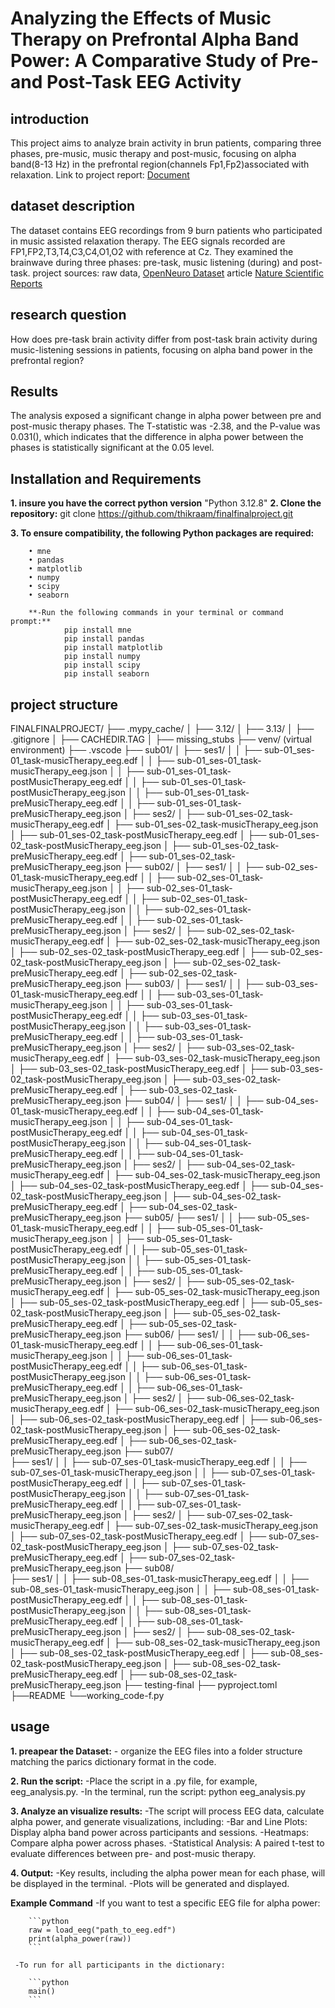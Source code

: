 # Analyzing the Effects of Music Therapy on Prefrontal Alpha Band Power: A Comparative Study of Pre- and Post-Task EEG Activity

## introduction

 This project aims to analyze brain activity in brun patients, comparing three phases, pre-music, music therapy and post-music, focusing on alpha band(8-13 Hz) in the prefrontal region(channels Fp1,Fp2)associated with relaxation.
 Link to project report: [Document](https://docs.google.com/document/d/1OiuVH0cCUNCZ87sU4yiWL3F3qq7HtI8Oq92h5-Gz_1g/edit?usp=sharing)

## dataset description

 The dataset contains EEG recordings from 9 burn patients who participated in
music assisted relaxation therapy. The EEG signals recorded are
FP1,FP2,T3,T4,C3,C4,O1,O2 with reference at Cz.
They examined the brainwave during three phases: pre-task, music listening (during) and
post-task.
project sources:
raw data, [OpenNeuro Dataset](https://openneuro.org/datasets/ds004840/versions/1.0.1)
article [Nature Scientific Reports](https://www.nature.com/articles/s41598-024-73211-3)

## research question

How does pre-task brain activity differ from post-task brain activity
during music-listening sessions in patients, focusing on alpha band power in the prefrontal region?

## Results

The analysis exposed a significant change in alpha power between pre and post-music therapy phases. The T-statistic was -2.38, and the P-value was 0.031(), which indicates that the difference in alpha power between the phases is statistically significant at the 0.05 level.

## Installation and Requirements

**1. insure you have the correct python version** "Python 3.12.8"
**2. Clone the repository:** git clone <https://github.com/thikraam/finalfinalproject.git>

**3. To ensure compatibility, the following Python packages are required:**  

        • mne
        • pandas
        • matplotlib
        • numpy
        • scipy
        • seaborn
    
        **-Run the following commands in your terminal or command prompt:**
                pip install mne  
                pip install pandas  
                pip install matplotlib  
                pip install numpy  
                pip install scipy  
                pip install seaborn

## project structure

FINALFINALPROJECT/
        ├── .mypy_cache/
        │   ├── 3.12/
        │   ├── 3.13/
        │    ├── .gitignore
        │    ├── CACHEDIR.TAG
        │    ├── missing_stubs
        ├── venv/ (virtual environment)
        ├── .vscode
        ├── sub01/
        │   ├── ses1/
        │   │   ├── sub-01_ses-01_task-musicTherapy_eeg.edf
        │   │   ├── sub-01_ses-01_task-musicTherapy_eeg.json
        │   │   ├── sub-01_ses-01_task-postMusicTherapy_eeg.edf
        │   │   ├── sub-01_ses-01_task-postMusicTherapy_eeg.json
        │   │   ├── sub-01_ses-01_task-preMusicTherapy_eeg.edf
        │   │   ├── sub-01_ses-01_task-preMusicTherapy_eeg.json
        │   ├── ses2/
        │       ├── sub-01_ses-02_task-musicTherapy_eeg.edf
        │       ├── sub-01_ses-02_task-musicTherapy_eeg.json
        │       ├── sub-01_ses-02_task-postMusicTherapy_eeg.edf
        │       ├── sub-01_ses-02_task-postMusicTherapy_eeg.json
        │       ├── sub-01_ses-02_task-preMusicTherapy_eeg.edf
        │       ├── sub-01_ses-02_task-preMusicTherapy_eeg.json
        ├── sub02/
        │   ├── ses1/
        │   │   ├── sub-02_ses-01_task-musicTherapy_eeg.edf
        │   │   ├── sub-02_ses-01_task-musicTherapy_eeg.json
        │   │   ├── sub-02_ses-01_task-postMusicTherapy_eeg.edf
        │   │   ├── sub-02_ses-01_task-postMusicTherapy_eeg.json
        │   │   ├── sub-02_ses-01_task-preMusicTherapy_eeg.edf
        │   │   ├── sub-02_ses-01_task-preMusicTherapy_eeg.json
        │   ├── ses2/
        │       ├── sub-02_ses-02_task-musicTherapy_eeg.edf
        │       ├── sub-02_ses-02_task-musicTherapy_eeg.json
        │       ├── sub-02_ses-02_task-postMusicTherapy_eeg.edf
        │       ├── sub-02_ses-02_task-postMusicTherapy_eeg.json
        │       ├── sub-02_ses-02_task-preMusicTherapy_eeg.edf
        │       ├── sub-02_ses-02_task-preMusicTherapy_eeg.json
        ├── sub03/
        │   ├── ses1/
        │   │   ├── sub-03_ses-01_task-musicTherapy_eeg.edf
        │   │   ├── sub-03_ses-01_task-musicTherapy_eeg.json
        │   │   ├── sub-03_ses-01_task-postMusicTherapy_eeg.edf
        │   │   ├── sub-03_ses-01_task-postMusicTherapy_eeg.json
        │   │   ├── sub-03_ses-01_task-preMusicTherapy_eeg.edf
        │   │   ├── sub-03_ses-01_task-preMusicTherapy_eeg.json
        │   ├── ses2/
        │       ├── sub-03_ses-02_task-musicTherapy_eeg.edf
        │       ├── sub-03_ses-02_task-musicTherapy_eeg.json
        │       ├── sub-03_ses-02_task-postMusicTherapy_eeg.edf
        │       ├── sub-03_ses-02_task-postMusicTherapy_eeg.json
        │       ├── sub-03_ses-02_task-preMusicTherapy_eeg.edf
        │       ├── sub-03_ses-02_task-preMusicTherapy_eeg.json
        ├── sub04/
        │   ├── ses1/
        │   │   ├── sub-04_ses-01_task-musicTherapy_eeg.edf
        │   │   ├── sub-04_ses-01_task-musicTherapy_eeg.json
        │   │   ├── sub-04_ses-01_task-postMusicTherapy_eeg.edf
        │   │   ├── sub-04_ses-01_task-postMusicTherapy_eeg.json
        │   │   ├── sub-04_ses-01_task-preMusicTherapy_eeg.edf
        │   │   ├── sub-04_ses-01_task-preMusicTherapy_eeg.json
        │   ├── ses2/
        │       ├── sub-04_ses-02_task-musicTherapy_eeg.edf
        │       ├── sub-04_ses-02_task-musicTherapy_eeg.json
        │       ├── sub-04_ses-02_task-postMusicTherapy_eeg.edf
        │       ├── sub-04_ses-02_task-postMusicTherapy_eeg.json
        │       ├── sub-04_ses-02_task-preMusicTherapy_eeg.edf
        │       ├── sub-04_ses-02_task-preMusicTherapy_eeg.json
        ├── sub05/
        ├── ses1/
        │   │   ├── sub-05_ses-01_task-musicTherapy_eeg.edf
        │   │   ├── sub-05_ses-01_task-musicTherapy_eeg.json
        │   │   ├── sub-05_ses-01_task-postMusicTherapy_eeg.edf
        │   │   ├── sub-05_ses-01_task-postMusicTherapy_eeg.json
        │   │   ├── sub-05_ses-01_task-preMusicTherapy_eeg.edf
        │   │   ├── sub-05_ses-01_task-preMusicTherapy_eeg.json
        │   ├── ses2/
        │       ├── sub-05_ses-02_task-musicTherapy_eeg.edf
        │       ├── sub-05_ses-02_task-musicTherapy_eeg.json
        │       ├── sub-05_ses-02_task-postMusicTherapy_eeg.edf
        │       ├── sub-05_ses-02_task-postMusicTherapy_eeg.json
        │       ├── sub-05_ses-02_task-preMusicTherapy_eeg.edf
        │       ├── sub-05_ses-02_task-preMusicTherapy_eeg.json
        ├── sub06/
        ├── ses1/
        │   │   ├── sub-06_ses-01_task-musicTherapy_eeg.edf
        │   │   ├── sub-06_ses-01_task-musicTherapy_eeg.json
        │   │   ├── sub-06_ses-01_task-postMusicTherapy_eeg.edf
        │   │   ├── sub-06_ses-01_task-postMusicTherapy_eeg.json
        │   │   ├── sub-06_ses-01_task-preMusicTherapy_eeg.edf
        │   │   ├── sub-06_ses-01_task-preMusicTherapy_eeg.json
        │   ├── ses2/
        │       ├── sub-06_ses-02_task-musicTherapy_eeg.edf
        │       ├── sub-06_ses-02_task-musicTherapy_eeg.json
        │       ├── sub-06_ses-02_task-postMusicTherapy_eeg.edf
        │       ├── sub-06_ses-02_task-postMusicTherapy_eeg.json
        │       ├── sub-06_ses-02_task-preMusicTherapy_eeg.edf
        │       ├── sub-06_ses-02_task-preMusicTherapy_eeg.json
        ├── sub07/  
        ├── ses1/
        │   │   ├── sub-07_ses-01_task-musicTherapy_eeg.edf
        │   │   ├── sub-07_ses-01_task-musicTherapy_eeg.json
        │   │   ├── sub-07_ses-01_task-postMusicTherapy_eeg.edf
        │   │   ├── sub-07_ses-01_task-postMusicTherapy_eeg.json
        │   │   ├── sub-07_ses-01_task-preMusicTherapy_eeg.edf
        │   │   ├── sub-07_ses-01_task-preMusicTherapy_eeg.json
        │   ├── ses2/
        │       ├── sub-07_ses-02_task-musicTherapy_eeg.edf
        │       ├── sub-07_ses-02_task-musicTherapy_eeg.json
        │       ├── sub-07_ses-02_task-postMusicTherapy_eeg.edf
        │       ├── sub-07_ses-02_task-postMusicTherapy_eeg.json
        │       ├── sub-07_ses-02_task-preMusicTherapy_eeg.edf
        │       ├── sub-07_ses-02_task-preMusicTherapy_eeg.json
        ├── sub08/  
        ├── ses1/
        │   │   ├── sub-08_ses-01_task-musicTherapy_eeg.edf
        │   │   ├── sub-08_ses-01_task-musicTherapy_eeg.json
        │   │   ├── sub-08_ses-01_task-postMusicTherapy_eeg.edf
        │   │   ├── sub-08_ses-01_task-postMusicTherapy_eeg.json
        │   │   ├── sub-08_ses-01_task-preMusicTherapy_eeg.edf
        │   │   ├── sub-08_ses-01_task-preMusicTherapy_eeg.json
        │   ├── ses2/
        │       ├── sub-08_ses-02_task-musicTherapy_eeg.edf
        │       ├── sub-08_ses-02_task-musicTherapy_eeg.json
        │       ├── sub-08_ses-02_task-postMusicTherapy_eeg.edf
        │       ├── sub-08_ses-02_task-postMusicTherapy_eeg.json
        │       ├── sub-08_ses-02_task-preMusicTherapy_eeg.edf
        │       ├── sub-08_ses-02_task-preMusicTherapy_eeg.json
        ├── testing-final
        ├── pyproject.toml
        ├──README
        └──working_code-f.py

## usage

**1. preapear the Dataset:**
         - organize the EEG files into a folder structure matching the parics dictionary format in the code.

**2. Run the script:**
            -Place the script in a .py file, for example, eeg_analysis.py.
            -In the terminal, run the script:
            python eeg_analysis.py

**3. Analyze an visualize results:**
        -The script will process EEG data, calculate alpha power, and generate visualizations, including:
            -Bar and Line Plots: Display alpha band power across participants and sessions.
            -Heatmaps: Compare alpha power across phases.
            -Statistical Analysis: A paired t-test to evaluate differences between pre- and post-music therapy.

**4. Output:**
        -Key results, including the alpha power mean for each phase, will be displayed in the terminal.
        -Plots will be generated and displayed.

**Example Command**
        -If you want to test a specific EEG file for alpha power:

        ```python
        raw = load_eeg("path_to_eeg.edf")
        print(alpha_power(raw))
        ```

     -To run for all participants in the dictionary:

        ```python
        main()
        ```
